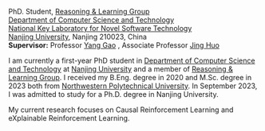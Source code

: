 PhD. Student, [Reasoning & Learning Group](https://cs.nju.edu.cn/rl/index.htm) \
[Department of Computer Science and Technology](https://cs.nju.edu.cn/main.htm) \
[National Key Laboratory for Novel Software Technology](http://keysoftlab.nju.edu.cn/) \
[Nanjing University](https://www.nju.edu.cn/), Nanjing 210023, China \
**Supervisor:** Professor [Yang Gao](https://cs.nju.edu.cn/gaoyang/index.htm) , Associate Professor [Jing Huo](https://cs.nju.edu.cn/huojing/index.htm)

I am currently a first-year PhD student in [Department of Computer Science and Technology](https://cs.nju.edu.cn/main.htm) at [Nanjing University](https://www.nju.edu.cn/) and a member of [Reasoning & Learning Group](https://cs.nju.edu.cn/rl/index.htm). I received my B.Eng. degree in 2020 and M.Sc. degree in 2023 both from [Northwestern Polytechnical University](https://www.nwpu.edu.cn/). In September 2023, I was admitted to study for a Ph.D. degree in Nanjing University.

My current research focuses on Causal Reinforcement Learning and eXplainable Reinforcement Learning.